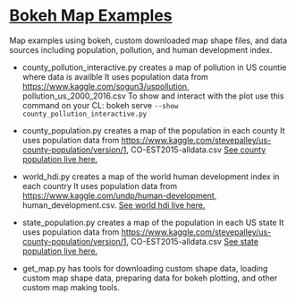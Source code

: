 # [Bokeh Map Examples](https://bastidas.github.io/bokeh_map_examples/)


Map examples using bokeh, custom downloaded map shape files, and data sources including population, pollution, and human development index.

  * county_pollution_interactive.py creates a map of pollution in US countie where data is availble
  It uses population data from https://www.kaggle.com/sogun3/uspollution, pollution_us_2000_2016.csv
  To show and interact with the plot use this command on your CL: bokeh serve `--show county_pollution_interactive.py`

  * county_population.py creates a map of the population in each county
  It uses population data from https://www.kaggle.com/stevepalley/us-county-population/version/1, CO-EST2015-alldata.csv
  [See county population live here.](https://bastidas.github.io/bokeh_map_examples/county_population.html)

  * world_hdi.py creates a map of the world human development index in each country
  It uses population data from https://www.kaggle.com/undp/human-development, human_development.csv. [See world hdi live here.](https://bastidas.github.io/bokeh_map_examples/world_hdi.html)
  
  * state_population.py creates a map of the population in each US state
  It uses population data from https://www.kaggle.com/stevepalley/us-county-population/version/1, CO-EST2015-alldata.csv
  [See state population live here.](https://bastidas.github.io/bokeh_map_examples/state_population.html)

  * get_map.py has tools for downloading custom shape data, loading custom map shape data, preparing data for bokeh plotting, and other custom map making tools.

